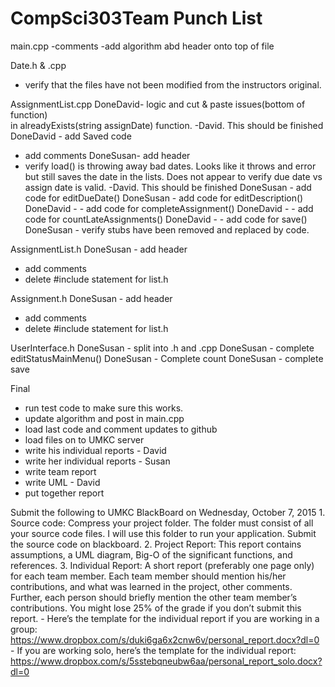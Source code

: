 # CompSci303Team Punch List


main.cpp
  -comments
  -add algorithm abd header onto top of file
  
  
Date.h & .cpp
- verify that the files have not been modified from the instructors original. 


AssignmentList.cpp
 DoneDavid- logic and cut & paste issues(bottom of function)  
    in alreadyExists(string assignDate) function. -David. This should be finished
 DoneDavid - add Saved code
 - add comments
 DoneSusan- add header
 - verify load() is throwing away bad dates.  Looks like 
  it throws and error but still saves the date in the lists. 
  Does not appear to verify due date vs assign date is valid. -David. This should be finished
 DoneSusan - add code for editDueDate()
 DoneSusan - add code for editDescription()
 DoneDavid - - add code for completeAssignment()
 DoneDavid - - add code for countLateAssignments()
 DoneDavid - - add code for save()
 DoneSusan - verify stubs have been removed and replaced by code.
 

 AssignmentList.h
 DoneSusan - add header
 - add comments
 - delete #include statement for list.h
 
 
  Assignment.h
 DoneSusan - add header
 - add comments
 - delete #include statement for list.h
 
 UserInterface.h 
  DoneSusan - split into .h and .cpp
  DoneSusan - complete editStatusMainMenu()
  DoneSusan - Complete count
  DoneSusan - complete save
 
 Final
  - run test code to make sure this works.
  - update algorithm and post in main.cpp
  - load last code and comment updates to github
  - load files on to UMKC server
  - write his individual reports - David
  - write her individual reports - Susan
  - write team report
  - write UML - David
  - put together report
  
  Submit the following to UMKC BlackBoard on Wednesday, October 7, 2015
    1. Source code: Compress your project folder. The folder must consist of all your source code
                    files. I will use this folder to run your application. Submit the source code 
                    on blackboard.
    2.  Project Report: This report contains assumptions, a UML diagram, Big-O of the significant
                      functions, and references.
    3. Individual Report: A short report (preferably one page only) for each team member. Each
                          team member should mention his/her contributions, and what was learned 
                          in the project, other comments. Further, each person should briefly mention 
                          the other team member’s contributions. You might lose 25% of the grade if you
                          don’t submit this report.
                          - Here’s the template for the individual report if you are working in a group:
                          https://www.dropbox.com/s/duki6ga6x2cnw6v/personal_report.docx?dl=0
                          - If you are working solo, here’s the template for the individual report:
                          https://www.dropbox.com/s/5sstebqneubw6aa/personal_report_solo.docx?dl=0 
